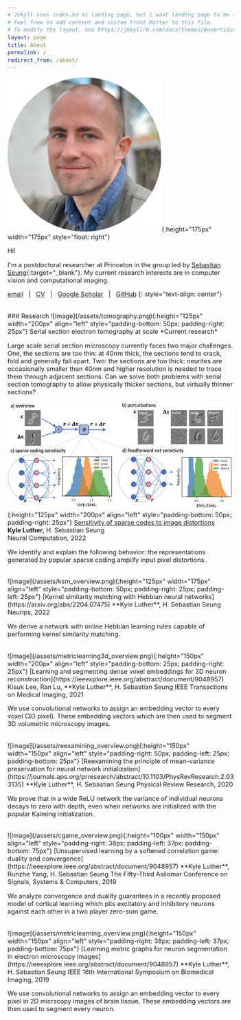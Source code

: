 ```yaml
---
# Jekyll uses index.md as landing page, but i want landing page to be about.
# Feel free to add content and custom Front Matter to this file.
# To modify the layout, see https://jekyllrb.com/docs/themes/#overriding-theme-defaults
layout: page
title: About
permalink: /
redirect_from: /about/
---
```

<!-- use 10pt font -->
<style type="text/css">
  body{
  font-size: 11pt;
}
</style>

![image](/assets/circular_profile.png){:height="175px" width="175px" style="float: right"}

Hi!

I'm a postdoctoral researcher at Princeton in the group led by [Sebastian Seung](https://seunglab.org/){:target="\_blank"}. My current research interests are in computer vision and computational imaging. 

[email](mailto:kluther@princeton.edu) &nbsp; \| &nbsp;  [CV](/assets/CV.pdf) &nbsp; \| &nbsp; [Google Scholar](https://scholar.google.com/citations?hl=en&view_op=list_works&gmla=AJsN-F5e0yPGmYrQrZ9lske_v4RPq7xURWD5Z9iJGyfnmTQL4rYTaBSksBIrwBWBx732XmQAtC4IklkW_Y7KQPO32WMjzxA06w&user=JX_K0-QAAAAJ) &nbsp; \| &nbsp; [GitHub](https://github.com/KyleLuther)
{: style="text-align: center"}

<br clear="all" />
### Research
<!-- Images: hxw = 175x225 -->
![image](/assets/tomography.png){:height="125px" width="200px"
align="left" style="padding-bottom: 50px; padding-right: 25px"}
Serial section electron tomography at scale
*Current research*

Large scale serial section microscopy currently faces two major challenges. One, the sections are too thin: at 40nm thick, the sections tend to crack, fold and generally fall apart. Two: the sections are too thick: neurites are occasionally smaller than 40nm and higher resolution is needed to trace them through adjacent sections. Can we solve both problems with serial section tomography to allow physically thicker sections, but virtually thinner sections?

![image](/assets/sparsecoding_overview.png){:height="125px" width="200px"
align="left" style="padding-bottom: 50px; padding-right: 25px"}
[Sensitivity of sparse codes to image distortions](https://arxiv.org/abs/2204.07466)  
**Kyle Luther**, H. Sebastian Seung  
Neural Computation, 2022

We identify and explain the following behavior: the representations generated by popular sparse coding amplify input pixel distortions.

<br clear="all" />
![image](/assets/ksm_overview.png){:height="125px" width="175px"
align="left" style="padding-bottom: 50px; padding-right: 25px; padding-left: 25px"}
[Kernel similarity matching with Hebbian neural networks](https://arxiv.org/abs/2204.07475)  
**Kyle Luther**, H. Sebastian Seung  
Neurips, 2022

We derive a network with online Hebbian learning rules capable of performing kernel similarity matching.

<br clear="all" />
![image](/assets/metriclearning3d_overview.png){:height="150px" width="200px"
align="left" style="padding-bottom: 25px; padding-right: 25px"}
[Learning and segmenting dense voxel embeddings for 3D neuron reconstruction](https://ieeexplore.ieee.org/abstract/document/9048957)  
Kisuk Lee, Ran Lu, **Kyle Luther**, H. Sebastian Seung  
IEEE Transactions on Medical Imaging, 2021

We use convolutional networks to assign an embedding vector to every voxel (3D pixel). These embedding vectors which are then used to segment 3D volumetric microscopy images.

<br clear="all" />
![image](/assets/reexamining_overview.png){:height="150px" width="150px"
align="left" style="padding-right: 50px; padding-left: 25px; padding-bottom: 25px"}
[Reexamining the principle of mean-variance preservation for neural network initialization](https://journals.aps.org/prresearch/abstract/10.1103/PhysRevResearch.2.033135)  
**Kyle Luther**, H. Sebastian Seung  
Physical Review Research, 2020

We prove that in a wide ReLU network the variance of individual neurons decays to zero with depth, even when networks are initialized with the popular Kaiming initialization.

<br clear="all" />
![image](/assets/cgame_overview.png){:height="100px" width="150px"
align="left" style="padding-right: 38px; padding-left: 37px; padding-bottom: 75px"}
[Unsupervised learning by a softened correlation game: duality and convergence](https://ieeexplore.ieee.org/abstract/document/9048957)  
**Kyle Luther**, Runzhe Yang, H. Sebastian Seung  
The Fifty-Third Asilomar Conference on Signals, Systems & Computers, 2019

We analyze convergence and duality guarantees in a recently proposed model of cortical learning which pits excitatory and inhibitory neurons against each other in a two player zero-sum game.

<br clear="all" />
![image](/assets/metriclearning_overview.png){:height="150px" width="150px"
align="left" style="padding-right: 38px; padding-left: 37px; padding-bottom: 75px"}
[Learning metric graphs for neuron segmentation in electron microscopy images](https://ieeexplore.ieee.org/abstract/document/9048957)  
**Kyle Luther**, H. Sebastian Seung  
IEEE 16th International Symposium on Biomedical Imaging, 2019

We use convolutional networks to assign an embedding vector to every pixel in 2D micrscopy images of brain tissue. These embedding vectors are then used to segment every neuron.

